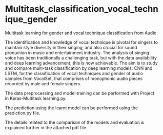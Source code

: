 # Multitask_classification_vocal_technique_gender
Multitask learning for gender and vocal technique classification from Audio

The identification and knowledge of vocal technique is pivotal for singers to maintain style diversity in their singing; and also crucial for sound production in music and entertainment industry. The analysis of singing voice has been traditionally a challenging task, but with the data availability and  deep learning advancement, this is now achievable.
The aim is to study and compare multi-task classification by deep learning models: CNN and LSTM, for the classification of vocal techniques and gender of audio samples from VocalSet, that comprises of monophonic audio pieces recorded by male and female singers. 

The data preprocessing and model training can be performed with Project in Keras-Multitask learning.py. 

The prediction using the learnt model can be performed using the prediction.py file.

The details related to the comparison of the models and evaluation is explained further in the attached pdf file.
